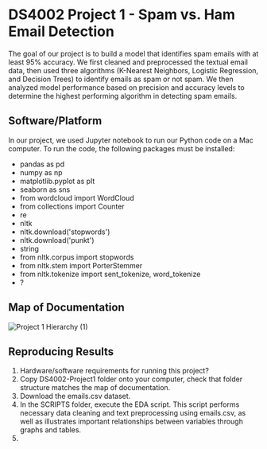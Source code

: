 # DS4002 Project 1 - Spam vs. Ham Email Detection

The goal of our project is to build a model that identifies spam emails with at least 95% accuracy. We first cleaned and preprocessed the textual email data, then used three algorithms (K-Nearest Neighbors, Logistic Regression, and Decision Trees) to identify emails as spam or not spam. We then analyzed model performance based on precision and accuracy levels to determine the highest performing algorithm in detecting spam emails. 

## Software/Platform

In our project, we used Jupyter notebook to run our Python code on a Mac computer. To run the code, the following packages must be installed: 
- pandas as pd
- numpy as np
- matplotlib.pyplot as plt
- seaborn as sns
- from wordcloud import WordCloud
- from collections import Counter
- re
- nltk
- nltk.download('stopwords')
- nltk.download('punkt')
- string
- from nltk.corpus import stopwords
- from nltk.stem import PorterStemmer
- from nltk.tokenize import sent_tokenize, word_tokenize
- ?

## Map of Documentation
![Project 1 Hierarchy (1)](https://github.com/user-attachments/assets/3dec4be1-04ad-4468-9cb2-a2d786d8ac13)

## Reproducing Results

1. Hardware/software requirements for running this project?
2. Copy DS4002-Project1 folder onto your computer, check that folder structure matches the map of documentation.
3. Download the emails.csv dataset.
4. In the SCRIPTS folder, execute the EDA script. This script performs necessary data cleaning and text preprocessing using emails.csv, as well as illustrates important relationships between variables through graphs and tables. 
5. 
